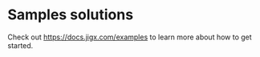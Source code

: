 # Samples solutions
Check out https://docs.jigx.com/examples to learn more about how to get started.
